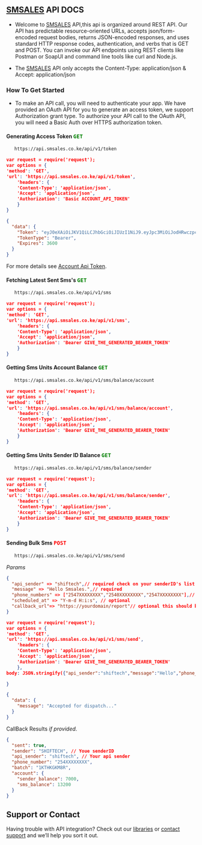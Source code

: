 ## [SMSALES](https://smsales.co.ke) API DOCS
* Welcome to [SMSALES](https://smsales.co.ke) API,this api is organized around REST API. Our API has predictable resource-oriented URLs, accepts json/form-encoded request bodies, returns JSON-encoded responses, and uses standard HTTP response codes, authentication, and verbs that is GET and POST. You can invoke our API endpoints using REST clients like Postman or SoapUI and command line tools like curl and Node.js.

* The [SMSALES](https://smsales.co.ke) API only accepts the Content-Type: application/json & Accept: application/json

### How To Get Started
* To make an API call, you will need to authenticate your app. We have provided an OAuth API for you to generate an access token, we support Authorization grant type. To authorize your API call to the OAuth API, you will need a Basic Auth over HTTPS authorization token.

#### Generating Access Token <span style="color:green"><kbd>GET</kbd></span>

```markdown
   https://api.smsales.co.ke/api/v1/token 
```

```json
var request = require('request');
var options = {
'method': 'GET',
'url': 'https://api.smsales.co.ke/api/v1/token',
    'headers': {
    'Content-Type': 'application/json',
    'Accept': 'application/json',
    'Authorization': 'Basic ACCOUNT_API_TOKEN'
    }
}
```
```json
{
  "data": {
    "Token": "eyJ0eXAiOiJKV1QiLCJhbGciOiJIUzI1NiJ9.eyJpc3MiOiJodHRwczpcL1wvYXBpLnNtc2FsZXMuY28ua2VcL2FwaVwvdjFcL3Rva2VuIiwiaWF0IjoxNjIxOTY1OTk5LCJleHAiOjE2MjE5Njk1OTksIm5iZiI6MTYyMTk2NTk5OSwianRpIjoiNUlvc3NjdlRqZDU3bVdLcyIsInN1YiI6IjhiNWE5ZmEwLTM3ODYtNDRhOS05NmEwLWVlMTlmOTU2NDVjZiIsInBydiI6IjIzYmQ1Yzg5NDlmNjAwYWRiMzllNzAxYzQwMDg3MmRiN2E1OTc2ZjcifQ.mioHmrN-KJb8_rJd9FayfhBGI6G8Kg6g9nNg8c4GxjM",
    "TokenType": "Bearer",
    "Expires": 3600
  }
}
```

For more details see [Account Api Token](https://smsales.co.ke/profile).

#### Fetching Latest Sent Sms's <span style="color:green"><kbd>GET</kbd></span>
```markdown
   https://api.smsales.co.ke/api/v1/sms
```

```json
var request = require('request');
var options = {
'method': 'GET',
'url': 'https://api.smsales.co.ke/api/v1/sms',
    'headers': {
    'Content-Type': 'application/json',
    'Accept': 'application/json',
    'Authorization': 'Bearer GIVE_THE_GENERATED_BEARER_TOKEN'
    }
}
```
#### Getting Sms Units Account Balance <span style="color:green"><kbd>GET</kbd></span>
```markdown
   https://api.smsales.co.ke/api/v1/sms/balance/account
```

```json
var request = require('request');
var options = {
'method': 'GET',
'url': 'https://api.smsales.co.ke/api/v1/sms/balance/account',
    'headers': {
    'Content-Type': 'application/json',
    'Accept': 'application/json',
    'Authorization': 'Bearer GIVE_THE_GENERATED_BEARER_TOKEN'
    }
}
```

#### Getting Sms Units Sender ID Balance <span style="color:green"><kbd>GET</kbd></span>
```markdown
   https://api.smsales.co.ke/api/v1/sms/balance/sender
```

```json
var request = require('request');
var options = {
'method': 'GET',
'url': 'https://api.smsales.co.ke/api/v1/sms/balance/sender',
    'headers': {
    'Content-Type': 'application/json',
    'Accept': 'application/json',
    'Authorization': 'Bearer GIVE_THE_GENERATED_BEARER_TOKEN'
    }
}
```

#### Sending Bulk Sms <span style="color:red"><kbd>POST</kbd></span>
```markdown
   https://api.smsales.co.ke/api/v1/sms/send
```
*Params*
```json
{
  "api_sender" => "shiftech",// required check on your senderID's list for the API Sender
  "message" => "Hello Smsales.",// required
  "phone_numbers" => ["2547XXXXXXXX","2540XXXXXXXX","2547XXXXXXXX"],// required
  "scheduled_at" => "Y-m-d H:i:s", // optional
  "callback_url"=> "https://yourdomain/report"// optional this should be a POST request
}
```

```json
var request = require('request');
var options = {
'method': 'GET',
'url': 'https://api.smsales.co.ke/api/v1/sms/send',
    'headers': {
    'Content-Type': 'application/json',
    'Accept': 'application/json',
    'Authorization': 'Bearer GIVE_THE_GENERATED_BEARER_TOKEN'
    },
body: JSON.stringify({"api_sender":"shiftech","message":"Hello","phone_numbers":["2547XXXXXXXX","2540XXXXXXXX","2547XXXXXXXX"]})

}
```
```json
{
  "data": {
    "message": "Accepted for dispatch..."
  }
}
```
CallBack Results *if provided*.

```json
{
  "sent": true,
  "sender": "SHIFTECH", // Youe senderID
  "api_sender": "shiftech", // Your api sender
  "phone_number": "254XXXXXXXX",
  "batch": "1KTHKGKM8R",
  "account": {
    "sender_balance": 7000,
    "sms_balance": 13200
  }
}
```

## Support or Contact

Having trouble with API integration? Check out our [libraries](https://github.com/SHIFTECH-AFRICA/smsales-php-sdk) or [contact support](https://wa.me/message/UW2M6CP2ACOAF1) and we’ll help you sort it out.
